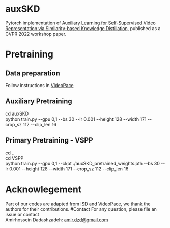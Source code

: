 # auxSKD

Pytorch implementation of [Auxiliary Learning for Self-Supervised Video Representation via Similarity-based Knowledge Distillation](https://openaccess.thecvf.com/content/CVPR2022W/L3D-IVU/papers/Dadashzadeh_Auxiliary_Learning_for_Self-Supervised_Video_Representation_via_Similarity-Based_Knowledge_Distillation_CVPRW_2022_paper.pdf), published as a CVPR 2022 workshop paper. 


# Pretraining
## Data preparation
Follow instructions in [VideoPace](https://github.com/laura-wang/video-pace#data-preparation)

## Auxiliary Pretraining
cd auxSKD <br />
python train.py  --gpu 0,1 --bs 30 --lr 0.001 --height 128 --width 171 --crop_sz 112 --clip_len 16

## Primary Pretraining - VSPP

cd .. <br />
cd VSPP <br />
python train.py  --gpu 0,1 --ckpt ./auxSKD_pretrained_weights.pth --bs 30 --lr 0.001 --height 128 --width 171 --crop_sz 112 --clip_len 16


# Acknowlegement


Part of our codes are adapted from [ISD](https://github.com/UMBCvision/ISD) and [VideoPace](https://github.com/laura-wang/video-pace), we thank the authors for their contributions.
 #Contact
 For any question, please file an issue or contact <br />
 Amirhossein Dadashzadeh: amir.dzd@gmail.com

